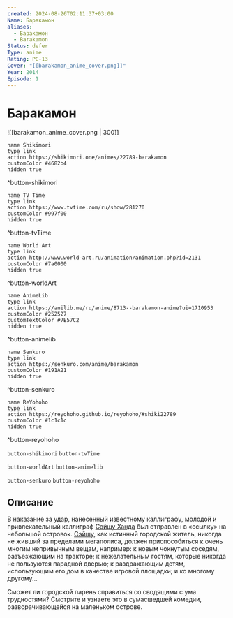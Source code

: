 ```yaml
---
created: 2024-08-26T02:11:37+03:00
Name: Баракамон
aliases:
  - Баракамон
  - Barakamon
Status: defer
Type: anime
Rating: PG-13
Cover: "[[barakamon_anime_cover.png]]"
Year: 2014
Episode: 1
---
```


# Баракамон

![[barakamon_anime_cover.png | 300]]


```button
name Shikimori
type link
action https://shikimori.one/animes/22789-barakamon
customColor #4682b4
hidden true
```
^button-shikimori

```button
name TV Time
type link
action https://www.tvtime.com/ru/show/281270
customColor #997f00
hidden true
```
^button-tvTime

```button
name World Art
type link
action http://www.world-art.ru/animation/animation.php?id=2131
customColor #7a0000
hidden true
```
^button-worldArt

```button
name AnimeLib
type link
action https://anilib.me/ru/anime/8713--barakamon-anime?ui=1710953
customColor #252527
customTextColor #7E57C2
hidden true
```
^button-animelib

```button
name Senkuro
type link
action https://senkuro.com/anime/barakamon
customColor #191A21
hidden true
```
^button-senkuro

```button
name ReYohoho
type link
action https://reyohoho.github.io/reyohoho/#shiki22789
customColor #1c1c1c
hidden true
```
^button-reyohoho

`button-shikimori` `button-tvTime`

`button-worldArt` `button-animelib`

`button-senkuro` `button-reyohoho`

## Описание

В наказание за удар, нанесенный известному каллиграфу, молодой и привлекательный каллиграф [Сэйшу Ханда](https://shikimori.one/characters/31274-seishuu-handa) был отправлен в «ссылку» на небольшой островок. [Сэйшу](https://shikimori.one/characters/31274-seishuu-handa), как истинный городской житель, никогда не живший за пределами мегаполиса, должен приспособиться к очень многим непривычным вещам, например: к новым чокнутым соседям, разъезжающим на тракторе; к нежелательным гостям, которые никогда не пользуются парадной дверью; к раздражающим детям, использующим его дом в качестве игровой площадки; и ко многому другому...

Сможет ли городской парень справиться со сводящими с ума трудностями? Смотрите и узнаете это в сумасшедшей комедии, разворачивающейся на маленьком острове.

